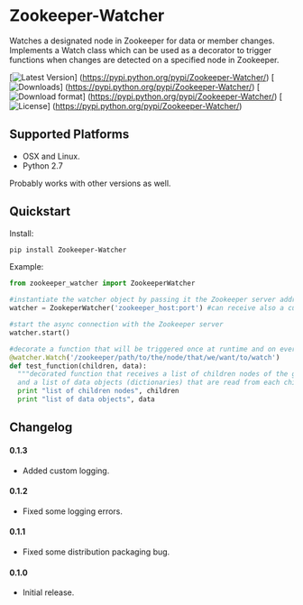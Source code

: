 # Zookeeper-Watcher

Watches a designated node in Zookeeper for data or member changes. 
Implements a Watch class which can be used as a decorator to trigger functions when changes are detected on a specified node in Zookeeper.

[![Latest Version](https://pypip.in/version/Zookeeper-Watcher/badge.png)]
(https://pypi.python.org/pypi/Zookeeper-Watcher/)
[![Downloads](https://pypip.in/download/Zookeeper-Watcher/badge.png)]
(https://pypi.python.org/pypi/Zookeeper-Watcher/)
[![Download format](https://pypip.in/format/Zookeeper-Watcher/badge.png)]
(https://pypi.python.org/pypi/Zookeeper-Watcher/)
[![License](https://pypip.in/license/Zookeeper-Watcher/badge.png)]
(https://pypi.python.org/pypi/Zookeeper-Watcher/)


## Supported Platforms

* OSX and Linux.
* Python 2.7

Probably works with other versions as well.

## Quickstart

Install:
```bash
pip install Zookeeper-Watcher
```

Example:
```python
from zookeeper_watcher import ZookeeperWatcher

#instantiate the watcher object by passing it the Zookeeper server address and a optional logger.
watcher = ZookeperWatcher('zookeeper_host:port') #can receive also a custom logger by adding logger=some_logger.

#start the async connection with the Zookeeper server
watcher.start()

#decorate a function that will be triggered once at runtime and on every detected event
@watcher.Watch('/zookeeper/path/to/the/node/that/we/want/to/watch')
def test_function(children, data):
  """decorated function that receives a list of children nodes of the given path 
  and a list of data objects (dictionaries) that are read from each child node"""
  print "list of children nodes", children
  print "list of data objects", data

```

## Changelog

#### 0.1.3

* Added custom logging.

#### 0.1.2

* Fixed some logging errors.

#### 0.1.1

* Fixed some distribution packaging bug.

#### 0.1.0

* Initial release.


